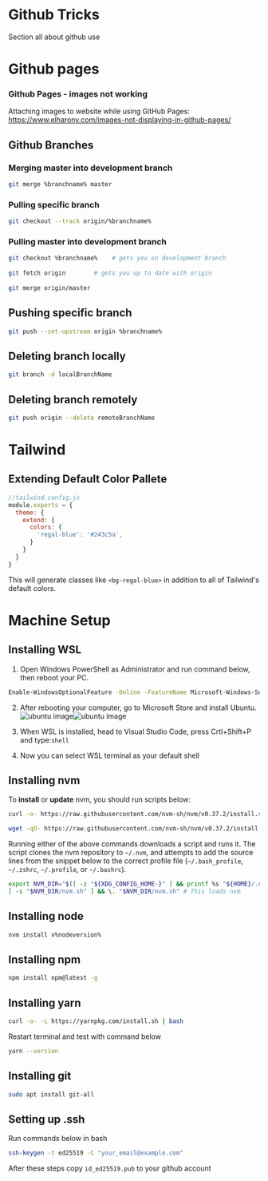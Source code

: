 # Github Tricks
Section all about github use

# Github pages

### Github Pages - images not working
Attaching images to website while using GitHub Pages: https://www.elharony.com/images-not-displaying-in-github-pages/

## Github Branches

### Merging master into development branch 
```sh
git merge %branchname% master
```

### Pulling specific branch
```sh
git checkout --track origin/%branchname%
```

### Pulling master into development branch
```sh
git checkout %branchname%    # gets you on development branch  
  
git fetch origin        # gets you up to date with origin  
  
git merge origin/master  
```

## Pushing specific branch
```sh
git push --set-upstream origin %branchname%
```

## Deleting branch locally
```sh
git branch -d localBranchName
```

## Deleting branch remotely
```sh
git push origin --delete remoteBranchName
```

# Tailwind 

## Extending Default Color Pallete

```javascript
//tailwind.config.js
module.exports = {
  theme: {
    extend: {
      colors: {
        'regal-blue': '#243c5a',
      }
    }
  }
}
```
This will generate classes like `<bg-regal-blue>` in addition to all of Tailwind's default colors.

# Machine Setup

## Installing WSL
1. Open Windows PowerShell as Administrator and run command below, then reboot your PC.
```sh
Enable-WindowsOptionalFeature -Online -FeatureName Microsoft-Windows-Subsystem-Linux
```

2. After rebooting your computer, go to Microsoft Store and install Ubuntu.
![ubuntu image](https://www.computerhope.com/issues/pictures/wsl-store-2019.jpg)![ubuntu image](https://www.computerhope.com/issues/pictures/installwsl-store-get-ubuntu.jpg)

3. When WSL is installed, head to Visual Studio Code, press Crtl+Shift+P and type:`shell`

4. Now you can select WSL terminal as your default shell
## Installing nvm

To **install** or **update** nvm, you should run scripts below:
```sh
curl -o- https://raw.githubusercontent.com/nvm-sh/nvm/v0.37.2/install.sh | bash
```
```sh
wget -qO- https://raw.githubusercontent.com/nvm-sh/nvm/v0.37.2/install.sh | bash
```

Running either of the above commands downloads a script and runs it. The script clones the nvm repository to `~/.nvm`, and attempts to add the source lines from the snippet below to the correct profile file (`~/.bash_profile`, `~/.zshrc`, `~/.profile`, or `~/.bashrc`).

<a id="profile_snippet"></a>
```sh
export NVM_DIR="$([ -z "${XDG_CONFIG_HOME-}" ] && printf %s "${HOME}/.nvm" || printf %s "${XDG_CONFIG_HOME}/nvm")"
[ -s "$NVM_DIR/nvm.sh" ] && \. "$NVM_DIR/nvm.sh" # This loads nvm
```

## Installing node 
```sh
nvm install v%nodeversion%
```

## Installing npm 
```sh
npm install npm@latest -g
```

## Installing yarn
```sh
curl -o- -L https://yarnpkg.com/install.sh | bash
```

Restart terminal and test with command below
```sh
yarn --version
```

## Installing git
```sh
sudo apt install git-all
```

## Setting up .ssh
Run commands below in bash  

```sh
ssh-keygen -t ed25519 -C "your_email@example.com"  
```

After these steps copy `id_ed25519.pub` to your github account  
